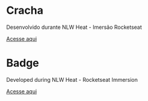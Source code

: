 # Cracha
Desenvolvido durante NLW Heat - Imersão Rocketseat

[Acesse aqui](https://gusrot.github.io/Cracha/)

# Badge
Developed during NLW Heat - Rocketseat Immersion

[Acesse aqui](https://gusrot.github.io/Cracha/)
